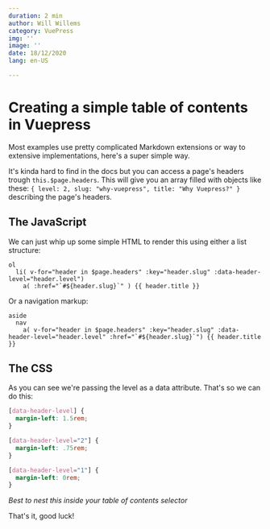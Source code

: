 ```yaml
---
duration: 2 min
author: Will Willems
category: VuePress
img: ''
image: ''
date: 18/12/2020
lang: en-US

---
```


# Creating a simple table of contents in Vuepress

Most examples use pretty complicated Markdown extensions or way to extensive implementations, here's a super simple way.

It's kinda hard to find in the docs but you can access a page's headers trough `this.$page.headers`. This will give you an array filled with objects like these: `{ level: 2, slug: "why-vuepress", title: "Why Vuepress?" }` describing the page's headers.

## The JavaScript

We can just whip up some simple HTML to render this using either a list structure:

``` pug
ol
  li( v-for="header in $page.headers" :key="header.slug" :data-header-level="header.level")
    a( :href="`#${header.slug}`" ) {{ header.title }}
```
Or a navigation markup:
``` pug
aside
  nav
    a( v-for="header in $page.headers" :key="header.slug" :data-header-level="header.level" :href="`#${header.slug}`") {{ header.title }}
```

## The CSS

As you can see we're passing the level as a data attribute. That's so we can do this:

``` css
[data-header-level] {
  margin-left: 1.5rem;
}

[data-header-level="2"] {
  margin-left: .75rem;
}

[data-header-level="1"] {
  margin-left: 0rem;
}
```
*Best to nest this inside your table of contents selector*

That's it, good luck!